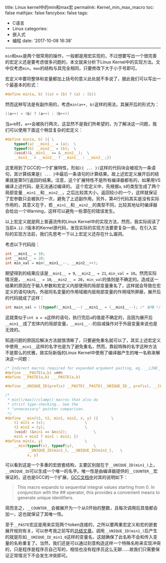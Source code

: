 title: Linux kernel中的min和max宏
permalink: Kernel_min_max_macro
toc: false
mathjax: false
fancybox: false
tags:
  - C语言
  - Linux
categories:
  - 嵌入式
  - 编程
date: '2017-10-08 16:38'
---

`min`和`max`是两个很常用的操作，一般都是用宏实现的，不过想要写出一个很完善的宏定义还是要考虑很多问题的，本文就来分析下Linux Kernel中的实现方法。文中仅考虑`min`，`max`的结构与其完全相同，只要修改下大于小于号即可。

<!--more-->

宏定义中要将整体和变量都加上括号的意义此处就不多说了，据此我们可以写出一个最基本的形式：

```c
#define min(a, b) ((a) < (b) ? (a) : (b))
```

然而这种写法是有副作用的，考虑`min(a++, b)`这样的用法，其展开后的形式为：

```C
((a++) < (b) ? (a++) : (b++))
```

当`a<b`时，`a++`会被执行两次，这显然不是我们所希望的，为了解决这一问题，我们可以使用下面这个稍显复杂的宏定义：

```C
#define min(a, b) ({ \
	typeof(a) __min1__ = (a);  \
	typeof(b) __min2__ = (b);  \
	(void)(&__min1__ == &__min2__);  \
	__min1__ < __min2__ ? __min1__ : __min2__;})
```

这里用到了GCC的一个扩展特性，形如`({ ... })`这样的代码块会被视为一条语句，其计算结果是`{ ... }`中最后一条语句的计算结果。故上述宏定义展开后的结果就是第5行返回的结果。注意，这个扩展特性不是所有编译器都有的，如果用VS编译上述代码，是无法通过编译的。
这个宏定义中，先根据`a`, `b`的类型生成了两个局部变量`__min1__`和`__min2__`，之后比较其大小，返回较小的一个，这样就保证了宏参数只会被执行一次，避免了上述副作用。另外，第4行代码其实是没有实际作用的，其意义在于，若`__min1__`和`__min2__`的类型不同，比较其地址时编译器会给出一个Warning，这样可以避免一些潜在的错误发生。

以上宏定义就是网上普遍流传的Linux Kernel中的实现方法，然而，我实际阅读了当前`4.12.7`版本的Kernel源代码，发现实际的实现方法要更复杂一些。在引入实际的实现方法前，我们先思考一下以上宏定义还存在什么漏洞。

考虑以下代码段：

```C
int __min1__ = 10;
int __min2__ = 20;
int min_val = min(__min1__--, __min2__++);
```

期望得到的结果应该是`__min1__ = 9`, `__min2__ = 21`, `min_val = 10`。然而实际情况是，`__min1__ = 10`, `__min2__ = 20`，`min_val`的值则是不确定的。造成这一结果的原因在于输入参数和宏定义内部使用的局部变量重名了，这样就会导致在宏定义的语句块内，外层同名变量的作用域被内层局部变量的作用域所屏蔽，展开后的代码就成了这样：

```C
int main_val = ({typeof(__min1__--) __min1__ = (__min1__--); /* 省略 */ })
```

这就类似于`int a = a`这样的语句，执行完后`a`的值是不确定的，且因为展开后`__min1__`成了宏体内的局部变量，`__min1__--`的自减操作对于外层变量来说也是无效的。

知道问题的原因后解决方法就很清晰了，只要避免重名就可以了，其实上述宏定义中使用`__min1__`这样的名字也是为了避免重名，然而，靠起特殊的名字这种方法不是那么的优雅，故实际新版的Linux Kernel中使用了编译器产生的唯一名称来解决这一问题：

```C
/* Indirect macros required for expanded argument pasting, eg. __LINE__. */
#define ___PASTE(a,b) a##b
#define __PASTE(a,b) ___PASTE(a,b)

#define __UNIQUE_ID(prefix) __PASTE(__PASTE(__UNIQUE_ID_, prefix), __COUNTER__)

/*
 * min()/max()/clamp() macros that also do
 * strict type-checking.. See the
 * "unnecessary" pointer comparison.
 */
#define __min(t1, t2, min1, min2, x, y) ({		\
	t1 min1 = (x);					\
	t2 min2 = (y);					\
	(void) (&min1 == &min2);			\
	min1 < min2 ? min1 : min2; })
#define min(x, y)					\
	__min(typeof(x), typeof(y),			\
	      __UNIQUE_ID(min1_), __UNIQUE_ID(min2_),	\
	      x, y)
```

可以看到这是一个多重的宏嵌套结构，主要区别就在于`__UNIQUE_ID(min1_)`上，`__UNIQUE_ID`可以生成一个唯一的名字。唯一性是由编译器提供的`__COUNTER__`宏保证的，这也是GCC的一个扩展，[GCC文档中](https://gcc.gnu.org/onlinedocs/cpp/Common-Predefined-Macros.html)对其的说明如下：

> This macro expands to sequential integral values starting from 0. In conjunction with the ## operator, this provides a convenient means to generate unique identifiers.

简而言之，`__COUNTER__`会被展开为一个从0开始的整数，且每次调用后其值都会加一，这也就保证了其唯一性。

至于`__PASTE`宏这是用来实现两个token连接的，之所以要两重宏定义和宏的嵌套展开规则有关，可以参考我之前写的[总结文章](/2017/10/06/C_Macro/)。调用`__UNIQUE_ID(min1_)`后产生的就是形如`__UNIQUE_ID_min1_0`这样的变量名，这就确保了此名称不会和传入变量的名称重复了。当然，我们还是可以通过刻意构造这样一个特殊名称来实现冲突的，只是程序是程序员自己写的，相信也没有程序员这么无聊……故我们只需要保证正常情况下不会发生冲突即可。
